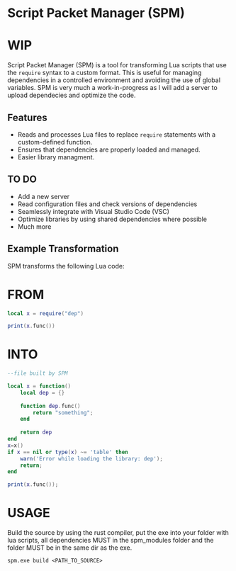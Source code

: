 # Script Packet Manager (SPM)

# WIP

Script Packet Manager (SPM) is a tool for transforming Lua scripts that use the `require` syntax to a custom format. This is useful for managing dependencies in a controlled environment and avoiding the use of global variables.
SPM is very much a work-in-progress as I will add a server to upload dependecies and optimize the code.

## Features

- Reads and processes Lua files to replace `require` statements with a custom-defined function.
- Ensures that dependencies are properly loaded and managed.
- Easier library managment.

## TO DO
- Add a new server
- Read configuration files and check versions of dependencies
- Seamlessly integrate with Visual Studio Code (VSC)
- Optimize libraries by using shared dependencies where possible
- Much more

## Example Transformation

SPM transforms the following Lua code:


# FROM
```lua
local x = require("dep")

print(x.func())
```

# INTO

```lua
--file built by SPM

local x = function()
	local dep = {}
		
	function dep.func() 
	    return "something";
	end
	
	return dep
end
x=x()
if x == nil or type(x) ~= 'table' then
	warn('Error while loading the library: dep');
	return;
end

print(x.func());
```

# USAGE

Build the source by using the rust compiler, put the exe into your folder with lua scripts, all dependencies MUST in the spm_modules folder and the folder MUST be in the same dir as the exe.

```
spm.exe build <PATH_TO_SOURCE>
```

